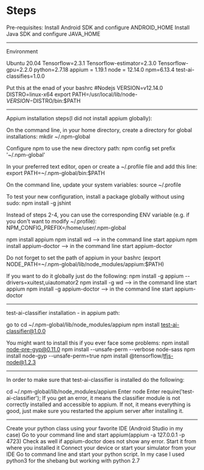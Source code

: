 # Steps

Pre-requisites:
Install Android SDK and configure ANDROID_HOME
Install Java SDK and configure JAVA_HOME

-------------------------------------------------------------------



Environment

Ubuntu 20.04
Tensorflow=2.3.1
Tensorflow-estimator=2.3.0
Tensorflow-gpu=2.2.0
python=2.7.18
appium = 1.19.1
node = 12.14.0
npm=6.13.4
test-ai-classifies=1.0.0

Put this at the enad of your bashrc
#Nodejs
VERSION=v12.14.0
DISTRO=linux-x64
export PATH=/usr/local/lib/node-$VERSION-$DISTRO/bin:$PATH

-------------------------------------------------------------------


Appium installation steps(I did not install appium globally):

On the command line, in your home directory, create a directory for global installations: mkdir ~/.npm-global

Configure npm to use the new directory path: npm config set prefix '~/.npm-global' 

In your preferred text editor, open or create a ~/.profile file and add this line: export PATH=~/.npm-global/bin:$PATH

On the command line, update your system variables: source ~/.profile

To test your new configuration, install a package globally without using sudo: npm install -g jshint

Instead of steps 2-4, you can use the corresponding ENV variable (e.g. if you don't want to modify ~/.profile): NPM_CONFIG_PREFIX=/home/user/.npm-global

npm install appium
npm install wd  --> in the command line start appium
npm install appium-doctor --> in the command line start appium-doctor

Do not forget to set the path of appium in your bashrc (export NODE_PATH=~/.npm-global/lib/node_modules/appium:$PATH)

If you want to do it globally just do the following:
npm install -g appium --drivers=xuitest,uiautomator2
npm install -g wd  --> in the command line start appium
npm install -g appium-doctor --> in the command line start appium-doctor


-------------------------------------------------------------------


test-ai-classifier installation - in appium path:

go to  cd ~/.npm-global/lib/node_modules/appium
npm install test-ai-classifier@1.0.0

You might want to install this if you ever face some problems:
npm install node-pre-gyp@0.11.0
npm install --unsafe-perm --verbose node-sass
npm install node-gyp --unsafe-perm=true
npm install @tensorflow/tfjs-node@1.2.3

-------------------------------------------------------------------
In order to make sure that test-ai-classifier is installed do the following:

cd ~/.npm-global/lib/node_modules/appium
Enter node
Enter  require('test-ai-classifier');
If you get an error, it means the classifier module is not correctly installed and accessible to appium.
If not, it means everything is good, just make sure you restarted the appium server after installing it.

-------------------------------------------------------------------

Create your python class using your favorite IDE (Android Studio in my case)
Go to your command line and start appium(appium -a 127.0.0.1 -p 4723)
Check as well if appium-doctor does not show any error. Start it from where you installed it
Connect your device or start your simulator from your IDE
Go to command line and start your python script. In my case I used python3 for the shebang but working with python 2.7
